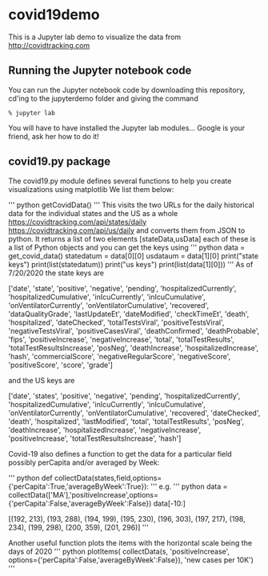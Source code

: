 # covid19demo
This is a Jupyter lab demo to visualize the data from http://covidtracking.com



## Running the Jupyter notebook code
You can  run the Jupyter notebook code by downloading this repository, cd'ing to the jupyterdemo folder
and giving the command
``` linux
% jupyter lab
```
You will have to have installed the Jupyter lab modules... Google is your friend, ask her how to do it!

## covid19.py package
The covid19.py module defines several functions to help you create visualizations using matplotlib
We list them below:

''' python
getCovidData()
'''
This visits the two URLs for the daily historical data for the individual states and the US as a whole
https://covidtracking.com/api/states/daily
https://covidtracking.com/api/us/daily
and converts them from JSON to python. It returns a list of two elements [stateData,usData]
each of these is a list of Python objects and you can get the keys using
''' python
data = get_covid_data()
statedatum = data[0][0]
usdataum = data[1][0]
print("state keys")
print(list(statedatum))
print("us keys")
print(list(data[1][0]))
'''
As of 7/20/2020 the state keys are

['date', 'state', 'positive', 'negative', 'pending', 'hospitalizedCurrently', 'hospitalizedCumulative', 'inIcuCurrently', 'inIcuCumulative', 'onVentilatorCurrently', 'onVentilatorCumulative', 'recovered', 'dataQualityGrade', 'lastUpdateEt', 'dateModified', 'checkTimeEt', 'death', 'hospitalized', 'dateChecked', 'totalTestsViral', 'positiveTestsViral', 'negativeTestsViral', 'positiveCasesViral', 'deathConfirmed', 'deathProbable', 'fips', 'positiveIncrease', 'negativeIncrease', 'total', 'totalTestResults', 'totalTestResultsIncrease', 'posNeg', 'deathIncrease', 'hospitalizedIncrease', 'hash', 'commercialScore', 'negativeRegularScore', 'negativeScore', 'positiveScore', 'score', 'grade']

and the US keys are

['date', 'states', 'positive', 'negative', 'pending', 'hospitalizedCurrently', 'hospitalizedCumulative', 'inIcuCurrently', 'inIcuCumulative', 'onVentilatorCurrently', 'onVentilatorCumulative', 'recovered', 'dateChecked', 'death', 'hospitalized', 'lastModified', 'total', 'totalTestResults', 'posNeg', 'deathIncrease', 'hospitalizedIncrease', 'negativeIncrease', 'positiveIncrease', 'totalTestResultsIncrease', 'hash']
​

Covid-19 also defines a function to get the data for a particular field possibly perCapita and/or averaged by Week:

''' python
def collectData(states,field,options={'perCapita':True,'averageByWeek':True}):
'''
e.g.
''' python
data = collectData(['MA'],'positiveIncrease',options={'perCapita':False,'averageByWeek':False})
data[-10:]

[(192, 213),
 (193, 288),
 (194, 199),
 (195, 230),
 (196, 303),
 (197, 217),
 (198, 234),
 (199, 298),
 (200, 359),
 (201, 296)]
'''

Another useful function plots the items with the horizontal scale being the days of 2020
''' python
plotItems(
    collectData(s,
                'positiveIncrease',
                options={'perCapita':False,'averageByWeek':False}),
    'new cases per 10K')
'''

